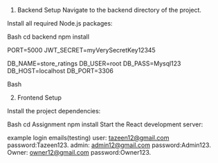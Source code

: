 1. Backend Setup
Navigate to the backend directory of the project.

Install all required Node.js packages:

Bash
cd backend
npm install

PORT=5000
JWT_SECRET=myVerySecretKey12345

DB_NAME=store_ratings
DB_USER=root
DB_PASS=Mysql123
DB_HOST=localhost
DB_PORT=3306


Bash

2. Frontend Setup

Install the project dependencies:

Bash
cd Assignment
npm install
Start the React development server:

example login emails(testing)
user:
tazeen12@gmail.com
password:Tazeen123.
admin:
admin12@gmail.com
password:Admin123.
Owner:
owner12@gmail.com
password:Owner123.
